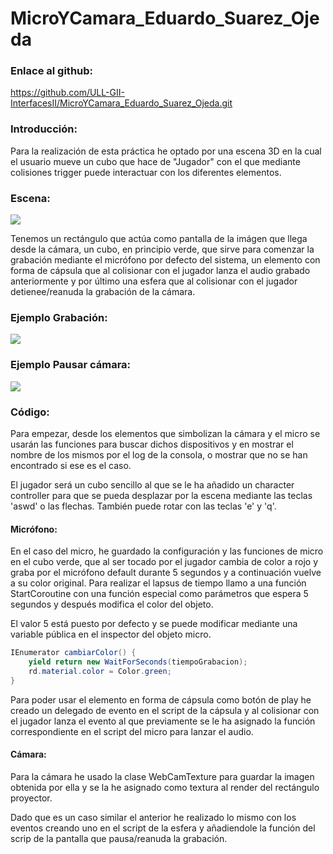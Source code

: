 # MicroYCamara_Eduardo_Suarez_Ojeda

### Enlace al github:

https://github.com/ULL-GII-InterfacesII/MicroYCamara_Eduardo_Suarez_Ojeda.git

### Introducción:

Para la realización de esta práctica he optado por una escena 3D en la cual el usuario mueve un cubo que hace de "Jugador" con el que mediante colisiones trigger puede interactuar con los diferentes elementos.

### Escena:
![](imagenes/ii1.JPEG)

Tenemos un rectángulo que actúa como pantalla de la imágen que llega desde la cámara, un cubo, en principio verde, que sirve para comenzar la grabación mediante el micrófono por defecto del sistema, un elemento con forma de cápsula que al colisionar con el jugador lanza el audio grabado anteriormente y por último una esfera que al colisionar con el jugador detienee/reanuda la grabación de la cámara.

### Ejemplo Grabación:

![](imagenes/ii2.gif)

### Ejemplo Pausar cámara:

![](imagenes/ii3.gif)

### Código:

Para empezar, desde los elementos que simbolizan la cámara y el micro se usarán las funciones para buscar dichos dispositivos y en mostrar el nombre de los mismos por el log de la consola, o mostrar que no se han encontrado si ese es el caso.

El jugador será un cubo sencillo al que se le ha añadido un character controller para que se pueda desplazar por la escena mediante las teclas 'aswd' o las flechas. También puede rotar con las teclas 'e' y 'q'.

#### Micrófono:

En el caso del micro, he guardado la configuración y las funciones de micro en el cubo verde, que al ser tocado por el jugador cambia de color a rojo y graba por el micrófono default durante 5 segundos y a continuación vuelve a su color original. Para realizar el lapsus de tiempo llamo a una función StartCoroutine con una función especial como parámetros que espera 5 segundos y después modifica el color del objeto.

El valor 5 está puesto por defecto y se puede modificar mediante una variable pública en el inspector del objeto micro.

```c#
IEnumerator cambiarColor() {
    yield return new WaitForSeconds(tiempoGrabacion);
    rd.material.color = Color.green;
}
```

Para poder usar el elemento en forma de cápsula como botón de play he creado un delegado de evento en el script de la cápsula y al colisionar con el jugador lanza el evento al que previamente se le ha asignado la función correspondiente en el script del micro para lanzar el audio.

#### Cámara:

Para la cámara he usado la clase WebCamTexture para guardar la imagen obtenida por ella y se la he asignado como textura al render del rectángulo proyector.

Dado que es un caso similar el anterior he realizado lo mismo con los eventos creando uno en el script de la esfera y añadiendole la función del scrip de la pantalla que pausa/reanuda la grabación.
